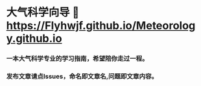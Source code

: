 # 大气科学向导 :link: https://Flyhwjf.github.io/Meteorology.github.io 
### 一本大气科学专业的学习指南，希望陪你走过一程。
### 发布文章请点Issues，命名即文章名,问题即文章内容。

